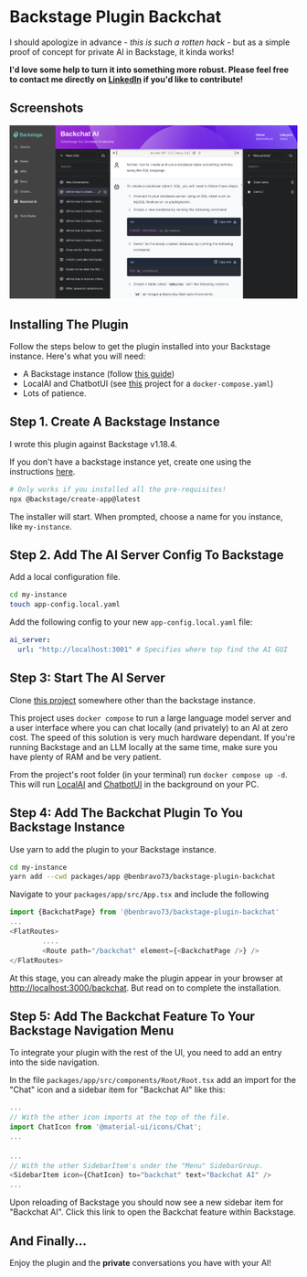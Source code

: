 # Backstage Plugin Backchat

I should apologize in advance - _this is such a rotten hack_ - but as a simple proof of concept for private AI in Backstage, it kinda works!

__I'd love some help to turn it into something more robust. Please feel free to contact me directly on [LinkedIn](https://www.linkedin.com/in/benwilcock/) if you'd like to contribute!__

## Screenshots

![The Backchat plugin after integration with a Backstage instance](/img/ui.png)

## Installing The Plugin

Follow the steps below to get the plugin installed into your Backstage instance. Here's what you will need:

* A Backstage instance (follow [this guide](https://backstage.io/docs/getting-started/))
* LocalAI and ChatbotUI (see [this](https://github.com/benwilcock/local-ai-playground) project for a `docker-compose.yaml`)
* Lots of patience.

## Step 1. Create A Backstage Instance

I wrote this plugin against Backstage v1.18.4.

If you don't have a backstage instance yet, create one using the instructions [here](https://backstage.io/docs/getting-started/).

```bash
# Only works if you installed all the pre-requisites!
npx @backstage/create-app@latest
```

The installer will start. When prompted, choose a name for you instance, like `my-instance`.

## Step 2. Add The AI Server Config To Backstage

Add a local configuration file.

```bash
cd my-instance
touch app-config.local.yaml
```

Add the following config to your new `app-config.local.yaml` file:

```yaml
ai_server:
  url: "http://localhost:3001" # Specifies where top find the AI GUI
```

## Step 3: Start The AI Server

Clone [this project](https://github.com/benwilcock/local-ai-playground) somewhere other than the backstage instance. 

This project uses `docker compose` to run a large language model server and a user interface where you can chat locally (and privately) to an AI at zero cost. The speed of this solution is very much hardware dependant. If you're running Backstage and an LLM locally at the same time, make sure you have plenty of RAM and be very patient.

From the project's root folder (in your terminal) run `docker compose up -d`. This will run [LocalAI](https://localai.io) and [ChatbotUI](https://github.com/mckaywrigley/chatbot-ui) in the background on your PC.

## Step 4: Add The Backchat Plugin To You Backstage Instance

Use yarn to add the plugin to your Backstage instance.

```bash
cd my-instance
yarn add --cwd packages/app @benbravo73/backstage-plugin-backchat
```

Navigate to your `packages/app/src/App.tsx` and include the following

```typescript
import {BackchatPage} from '@benbravo73/backstage-plugin-backchat'
...
<FlatRoutes>
        ....
        <Route path="/backchat" element={<BackchatPage />} />
</FlatRoutes>
```

At this stage, you can already make the plugin appear in your browser at [http://localhost:3000/backchat](http://localhost:3000/backchat). But read on to complete the installation.

## Step 5: Add The Backchat Feature To Your Backstage Navigation Menu

To integrate your plugin with the rest of the UI, you need to add an entry into the side navigation.

In the file `packages/app/src/components/Root/Root.tsx` add an import for the "Chat" icon and a sidebar item for "Backchat AI" like this:

```javascript
...
// With the other icon imports at the top of the file.
import ChatIcon from '@material-ui/icons/Chat';
...

...
// With the other SidebarItem's under the "Menu" SidebarGroup.
<SidebarItem icon={ChatIcon} to="backchat" text="Backchat AI" />
...
```

Upon reloading of Backstage you should now see a new sidebar item for "Backchat AI". Click this link to open the Backchat feature within Backstage.

## And Finally...

Enjoy the plugin and the **private** conversations you have with your AI!
